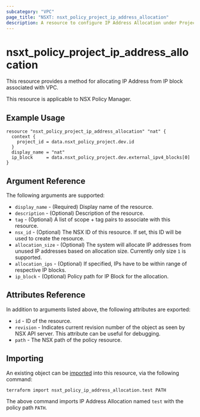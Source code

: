 ```yaml
---
subcategory: "VPC"
page_title: "NSXT: nsxt_policy_project_ip_address_allocation"
description: A resource to configure IP Address Allocation under Project.
---
```


# nsxt_policy_project_ip_address_allocation

This resource provides a method for allocating IP Address from IP block associated with VPC.

This resource is applicable to NSX Policy Manager.

## Example Usage

```hcl
resource "nsxt_policy_project_ip_address_allocation" "nat" {
  context {
    project_id = data.nsxt_policy_project.dev.id
  }
  display_name = "nat"
  ip_block     = data.nsxt_policy_project.dev.external_ipv4_blocks[0]
}
```

## Argument Reference

The following arguments are supported:

* `display_name` - (Required) Display name of the resource.
* `description` - (Optional) Description of the resource.
* `tag` - (Optional) A list of scope + tag pairs to associate with this resource.
* `nsx_id` - (Optional) The NSX ID of this resource. If set, this ID will be used to create the resource.
* `allocation_size` - (Optional) The system will allocate IP addresses from unused IP addresses based on allocation size. Currently only size `1` is supported.
* `allocation_ips` - (Optional) If specified, IPs have to be within range of respective IP blocks.
* `ip_block` - (Optional) Policy path for IP Block for the allocation.

## Attributes Reference

In addition to arguments listed above, the following attributes are exported:

* `id` - ID of the resource.
* `revision` - Indicates current revision number of the object as seen by NSX API server. This attribute can be useful for debugging.
* `path` - The NSX path of the policy resource.

## Importing

An existing object can be [imported][docs-import] into this resource, via the following command:

[docs-import]: https://developer.hashicorp.com/terraform/cli/import

```shell
terraform import nsxt_policy_ip_address_allocation.test PATH
```

The above command imports IP Address Allocation named `test` with the policy path `PATH`.
